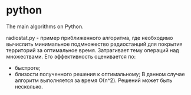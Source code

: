 # python
The main algorithms on Python.

radiostat.py - пример приближенного алгоритма, где необходимо вычислить минимальное подмножество радиостанций для покрытия территорий за оптимальное время. Затрагивает тему операций над множествами. Его эффективность оценивается по:
 - быстроте;
 - близости полученного решения к оптимальному;
 В данном случае алгоритм выполняется за время О(n^2). Решений может быть несколько.
